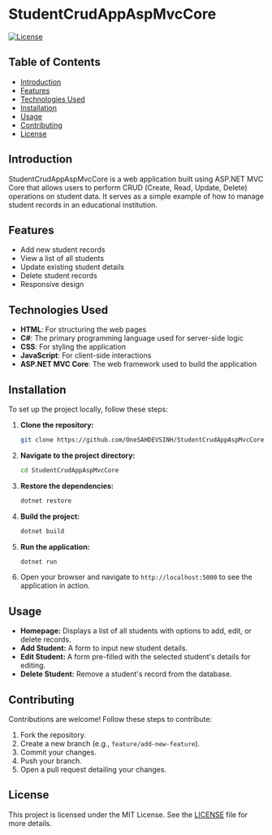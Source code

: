 # StudentCrudAppAspMvcCore

[![License](https://img.shields.io/badge/license-MIT-blue.svg)](LICENSE)

## Table of Contents
- [Introduction](#introduction)
- [Features](#features)
- [Technologies Used](#technologies-used)
- [Installation](#installation)
- [Usage](#usage)
- [Contributing](#contributing)
- [License](#license)

## Introduction
StudentCrudAppAspMvcCore is a web application built using ASP.NET MVC Core that allows users to perform CRUD (Create, Read, Update, Delete) operations on student data. It serves as a simple example of how to manage student records in an educational institution.

## Features
- Add new student records
- View a list of all students
- Update existing student details
- Delete student records
- Responsive design

## Technologies Used
- **HTML**: For structuring the web pages
- **C#**: The primary programming language used for server-side logic
- **CSS**: For styling the application
- **JavaScript**: For client-side interactions
- **ASP.NET MVC Core**: The web framework used to build the application

## Installation
To set up the project locally, follow these steps:

1. **Clone the repository:**
   ```bash
   git clone https://github.com/OneSAHDEVSINH/StudentCrudAppAspMvcCore.git
   ```

2. **Navigate to the project directory:**
   ```bash
   cd StudentCrudAppAspMvcCore
   ```

3. **Restore the dependencies:**
   ```bash
   dotnet restore
   ```

4. **Build the project:**
   ```bash
   dotnet build
   ```

5. **Run the application:**
   ```bash
   dotnet run
   ```

6. Open your browser and navigate to `http://localhost:5000` to see the application in action.

## Usage
- **Homepage:** Displays a list of all students with options to add, edit, or delete records.
- **Add Student:** A form to input new student details.
- **Edit Student:** A form pre-filled with the selected student's details for editing.
- **Delete Student:** Remove a student's record from the database.

## Contributing
Contributions are welcome! Follow these steps to contribute:

1. Fork the repository.
2. Create a new branch (e.g., `feature/add-new-feature`).
3. Commit your changes.
4. Push your branch.
5. Open a pull request detailing your changes.

## License
This project is licensed under the MIT License. See the [LICENSE](LICENSE) file for more details.
```
